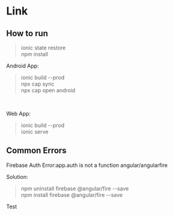 # Link

## How to run 
>ionic state restore <br>
>npm install <br>

Android App:
>ionic build --prod <br>
>npx cap sync <br>
>npx cap open android <br>
<br>

Web App: <br>
>ionic build --prod <br>
>ionic serve <br>


## Common Errors

Firebase Auth
Error:app.auth is not a function angular/angularfire

Solution:
> npm uninstall firebase @angular/fire --save <br>
> npm install firebase @angular/fire --save

Test